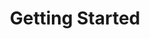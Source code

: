 ---
title: Getting Started
weight: 3
description: >-
  In this section, you will find more information on how to install, add and use Horusec.

---